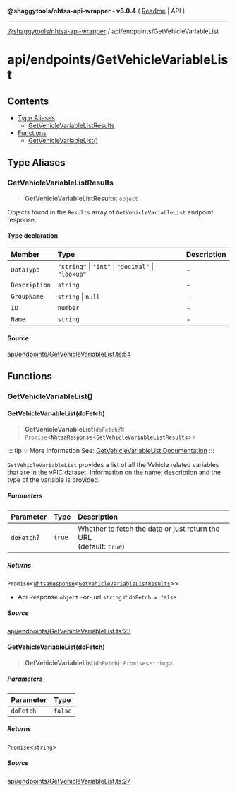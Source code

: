 **@shaggytools/nhtsa-api-wrapper - v3.0.4** ( [Readme](../../index.md) \| API )

***

[@shaggytools/nhtsa-api-wrapper](../../modules.md) / api/endpoints/GetVehicleVariableList

# api/endpoints/GetVehicleVariableList

## Contents

- [Type Aliases](GetVehicleVariableList.md#type-aliases)
  - [GetVehicleVariableListResults](GetVehicleVariableList.md#getvehiclevariablelistresults)
- [Functions](GetVehicleVariableList.md#functions)
  - [GetVehicleVariableList()](GetVehicleVariableList.md#getvehiclevariablelist)

## Type Aliases

### GetVehicleVariableListResults

> **GetVehicleVariableListResults**: `object`

Objects found in the `Results` array of `GetVehicleVariableList` endpoint response.

#### Type declaration

| Member | Type | Description |
| :------ | :------ | :------ |
| `DataType` | `"string"` \| `"int"` \| `"decimal"` \| `"lookup"` | - |
| `Description` | `string` | - |
| `GroupName` | `string` \| `null` | - |
| `ID` | `number` | - |
| `Name` | `string` | - |

#### Source

[api/endpoints/GetVehicleVariableList.ts:54](https://github.com/ShaggyTech/nhtsa-api-wrapper/blob/main/packages/lib/src/api/endpoints/GetVehicleVariableList.ts#L54)

## Functions

### GetVehicleVariableList()

#### GetVehicleVariableList(doFetch)

> **GetVehicleVariableList**(`doFetch`?): `Promise`\<[`NhtsaResponse`](../types.md#nhtsaresponset)\<[`GetVehicleVariableListResults`](GetVehicleVariableList.md#getvehiclevariablelistresults)\>\>

::: tip :bulb: More Information
See: [GetVehicleVariableList Documentation](/api/endpoints/get-vehicle-variable-list)
:::

`GetVehicleVariableList` provides a list of all the Vehicle related variables that are in the
vPIC dataset. Information on the name, description and the type of the variable is provided.

##### Parameters

| Parameter | Type | Description |
| :------ | :------ | :------ |
| `doFetch`? | `true` | Whether to fetch the data or just return the URL<br />(default: `true`) |

##### Returns

`Promise`\<[`NhtsaResponse`](../types.md#nhtsaresponset)\<[`GetVehicleVariableListResults`](GetVehicleVariableList.md#getvehiclevariablelistresults)\>\>

- Api Response
`object` -or- url `string` if `doFetch = false`

##### Source

[api/endpoints/GetVehicleVariableList.ts:23](https://github.com/ShaggyTech/nhtsa-api-wrapper/blob/main/packages/lib/src/api/endpoints/GetVehicleVariableList.ts#L23)

#### GetVehicleVariableList(doFetch)

> **GetVehicleVariableList**(`doFetch`): `Promise`\<`string`\>

##### Parameters

| Parameter | Type |
| :------ | :------ |
| `doFetch` | `false` |

##### Returns

`Promise`\<`string`\>

##### Source

[api/endpoints/GetVehicleVariableList.ts:27](https://github.com/ShaggyTech/nhtsa-api-wrapper/blob/main/packages/lib/src/api/endpoints/GetVehicleVariableList.ts#L27)
